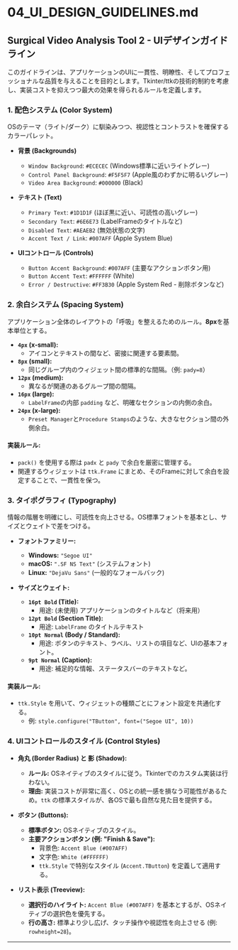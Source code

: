 # 04_UI_DESIGN_GUIDELINES.md

## Surgical Video Analysis Tool 2 - UIデザインガイドライン

このガイドラインは、アプリケーションのUIに一貫性、明瞭性、そしてプロフェッショナルな品質を与えることを目的とします。Tkinter/ttkの技術的制約を考慮し、実装コストを抑えつつ最大の効果を得られるルールを定義します。

### 1. 配色システム (Color System)

OSのテーマ（ライト/ダーク）に馴染みつつ、視認性とコントラストを確保するカラーパレット。

- **背景 (Backgrounds)**
  - `Window Background`: `#ECECEC` (Windows標準に近いライトグレー)
  - `Control Panel Background`: `#F5F5F7` (Apple風のわずかに明るいグレー)
  - `Video Area Background`: `#000000` (Black)

- **テキスト (Text)**
  - `Primary Text`: `#1D1D1F` (ほぼ黒に近い、可読性の高いグレー)
  - `Secondary Text`: `#6E6E73` (LabelFrameのタイトルなど)
  - `Disabled Text`: `#AEAEB2` (無効状態の文字)
  - `Accent Text / Link`: `#007AFF` (Apple System Blue)

- **UIコントロール (Controls)**
  - `Button Accent Background`: `#007AFF` (主要なアクションボタン用)
  - `Button Accent Text`: `#FFFFFF` (White)
  - `Error / Destructive`: `#FF3B30` (Apple System Red - 削除ボタンなど)

### 2. 余白システム (Spacing System)

アプリケーション全体のレイアウトの「呼吸」を整えるためのルール。**8px**を基本単位とする。

- **`4px` (x-small):**
  - アイコンとテキストの間など、密接に関連する要素間。
- **`8px` (small):**
  - 同じグループ内のウィジェット間の標準的な間隔。（例: `pady=8`）
- **`12px` (medium):**
  - 異なるが関連のあるグループ間の間隔。
- **`16px` (large):**
  - `LabelFrame`の内部 `padding` など、明確なセクションの内側の余白。
- **`24px` (x-large):**
  - `Preset Manager`と`Procedure Stamps`のような、大きなセクション間の外側余白。

#### 実装ルール:

- `pack()` を使用する際は `padx` と `pady` で余白を厳密に管理する。
- 関連するウィジェットは `ttk.Frame` にまとめ、そのFrameに対して余白を設定することで、一貫性を保つ。

### 3. タイポグラフィ (Typography)

情報の階層を明確にし、可読性を向上させる。OS標準フォントを基本とし、サイズとウェイトで差をつける。

- **フォントファミリー:**
  - **Windows:** `"Segoe UI"`
  - **macOS:** `".SF NS Text"` (システムフォント)
  - **Linux:** `"DejaVu Sans"` (一般的なフォールバック)

- **サイズとウェイト:**
  - **`16pt Bold` (Title):**
    - 用途: (未使用) アプリケーションのタイトルなど（将来用）
  - **`12pt Bold` (Section Title):**
    - 用途: `LabelFrame` のタイトルテキスト
  - **`10pt Normal` (Body / Standard):**
    - 用途: ボタンのテキスト、ラベル、リストの項目など、UIの基本フォント。
  - **`9pt Normal` (Caption):**
    - 用途: 補足的な情報、ステータスバーのテキストなど。

#### 実装ルール:

- `ttk.Style` を用いて、ウィジェットの種類ごとにフォント設定を共通化する。
  - 例: `style.configure("TButton", font=("Segoe UI", 10))`

### 4. UIコントロールのスタイル (Control Styles)

- **角丸 (Border Radius) と 影 (Shadow):**
  - **ルール:** OSネイティブのスタイルに従う。Tkinterでのカスタム実装は行わない。
  - **理由:** 実装コストが非常に高く、OSとの統一感を損なう可能性があるため。`ttk` の標準スタイルが、各OSで最も自然な見た目を提供する。

- **ボタン (Buttons):**
  - **標準ボタン:** OSネイティブのスタイル。
  - **主要アクションボタン (例: "Finish & Save"):**
    - 背景色: `Accent Blue (#007AFF)`
    - 文字色: `White (#FFFFFF)`
    - `ttk.Style` で特別なスタイル (`Accent.TButton`) を定義して適用する。

- **リスト表示 (Treeview):**
  - **選択行のハイライト:** `Accent Blue (#007AFF)` を基本とするが、OSネイティブの選択色を優先する。
  - **行の高さ:** 標準より少し広げ、タッチ操作や視認性を向上させる (例: `rowheight=28`)。

---